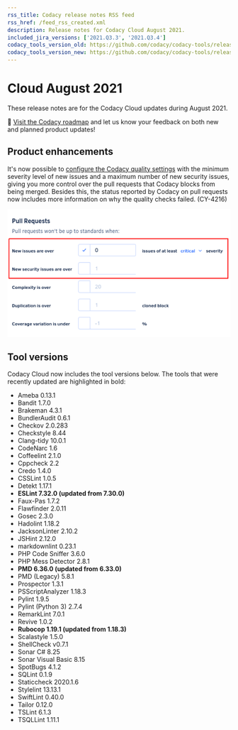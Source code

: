 ```yaml
---
rss_title: Codacy release notes RSS feed
rss_href: /feed_rss_created.xml
description: Release notes for Codacy Cloud August 2021.
included_jira_versions: ['2021.Q3.3', '2021.Q3.4']
codacy_tools_version_old: https://github.com/codacy/codacy-tools/releases/tag/3.5.3
codacy_tools_version_new: https://github.com/codacy/codacy-tools/releases/tag/3.7.0
---
```


# Cloud August 2021

These release notes are for the Codacy Cloud updates during August 2021.

📢 [Visit the Codacy roadmap](https://roadmap.codacy.com) and <span class="skip-vale">let us know</span> your feedback on both new and planned product updates!

<!--

Jira issues without release notes:

Epics:
-   https://codacy.atlassian.net/browse/CY-4617
-   https://codacy.atlassian.net/browse/CY-4605

Bugs:


Jira issues with disabled release notes:

Epics:
-   https://codacy.atlassian.net/browse/CY-4844
-   https://codacy.atlassian.net/browse/CY-4676
-   https://codacy.atlassian.net/browse/CY-4654

Bugs:
-   https://codacy.atlassian.net/browse/CY-4865
-   https://codacy.atlassian.net/browse/CY-4852
-   https://codacy.atlassian.net/browse/CY-4847
-   https://codacy.atlassian.net/browse/CY-4846
-   https://codacy.atlassian.net/browse/CY-4839
-   https://codacy.atlassian.net/browse/CY-4764
-   https://codacy.atlassian.net/browse/CY-4759
-   https://codacy.atlassian.net/browse/CY-4756
-   https://codacy.atlassian.net/browse/CY-4745
-   https://codacy.atlassian.net/browse/CY-4737
-   https://codacy.atlassian.net/browse/CY-4622
-   https://codacy.atlassian.net/browse/CY-4461

-->

## Product enhancements

It's now possible to [configure the Codacy quality settings](https://docs.codacy.com/v4.2/repositories-configure/adjusting-quality-settings/) with the minimum severity level of new issues and a maximum number of new security issues, giving you more control over the pull requests that Codacy blocks from being merged. Besides this, the status reported by Codacy on pull requests now includes more information on why the quality checks failed. (CY-4216)

![Improved flexibility of quality settings](../images/cy-4216.png)

## Tool versions

Codacy Cloud now includes the tool versions below. The tools that were recently updated are highlighted in bold:

-   Ameba 0.13.1
-   Bandit 1.7.0
-   Brakeman 4.3.1
-   BundlerAudit 0.6.1
-   Checkov 2.0.283
-   Checkstyle 8.44
-   Clang-tidy 10.0.1
-   CodeNarc 1.6
-   Coffeelint 2.1.0
-   Cppcheck 2.2
-   Credo 1.4.0
-   CSSLint 1.0.5
-   Detekt 1.17.1
-   **ESLint 7.32.0 (updated from 7.30.0)**
-   Faux-Pas 1.7.2
-   Flawfinder 2.0.11
-   Gosec 2.3.0
-   Hadolint 1.18.2
-   JacksonLinter 2.10.2
-   JSHint 2.12.0
-   markdownlint 0.23.1
-   PHP Code Sniffer 3.6.0
-   PHP Mess Detector 2.8.1
-   **PMD 6.36.0 (updated from 6.33.0)**
-   PMD (Legacy) 5.8.1
-   Prospector 1.3.1
-   PSScriptAnalyzer 1.18.3
-   Pylint 1.9.5
-   Pylint (Python 3) 2.7.4
-   RemarkLint 7.0.1
-   Revive 1.0.2
-   **Rubocop 1.19.1 (updated from 1.18.3)**
-   Scalastyle 1.5.0
-   ShellCheck v0.7.1
-   Sonar C# 8.25
-   Sonar Visual Basic 8.15
-   SpotBugs 4.1.2
-   SQLint 0.1.9
-   Staticcheck 2020.1.6
-   Stylelint 13.13.1
-   SwiftLint 0.40.0
-   Tailor 0.12.0
-   TSLint 6.1.3
-   TSQLLint 1.11.1

